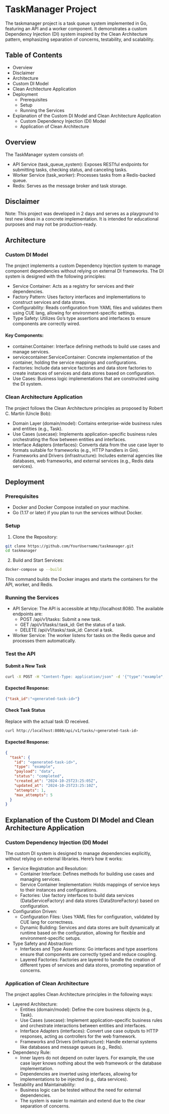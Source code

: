 # TaskManager Project

The taskmanager project is a task queue system implemented in Go, featuring an API and a worker component. It demonstrates a custom Dependency Injection (DI) system inspired by the Clean Architecture pattern, emphasizing separation of concerns, testability, and scalability.

## Table of Contents

- Overview
- Disclaimer
- Architecture
- Custom DI Model
- Clean Architecture Application
- Deployment
  - Prerequisites
  - Setup
  - Running the Services
- Explanation of the Custom DI Model and Clean Architecture Application
  - Custom Dependency Injection (DI) Model
  - Application of Clean Architecture

## Overview

The TaskManager system consists of:

- API Service (task_queue_system): Exposes RESTful endpoints for submitting tasks, checking status, and canceling tasks.
- Worker Service (task_worker): Processes tasks from a Redis-backed queue.
- Redis: Serves as the message broker and task storage.

## Disclaimer

Note: This project was developed in 2 days and serves as a playground to test new ideas in a concrete implementation. It is intended for educational purposes and may not be production-ready.

## Architecture

### Custom DI Model

The project implements a custom Dependency Injection system to manage component dependencies without relying on external DI frameworks. The DI system is designed with the following principles:

- Service Container: Acts as a registry for services and their dependencies.
- Factory Pattern: Uses factory interfaces and implementations to construct services and data stores.
- Configurability: Reads configuration from YAML files and validates them using CUE lang, allowing for environment-specific settings.
- Type Safety: Utilizes Go’s type assertions and interfaces to ensure components are correctly wired.

#### Key Components:

- container.Container: Interface defining methods to build use cases and manage services.
- servicecontainer.ServiceContainer: Concrete implementation of the container, holding the service mappings and configurations.
- Factories: Include data service factories and data store factories to create instances of services and data stores based on configuration.
- Use Cases: Business logic implementations that are constructed using the DI system.

### Clean Architecture Application

The project follows the Clean Architecture principles as proposed by Robert C. Martin (Uncle Bob):

- Domain Layer (domain/model): Contains enterprise-wide business rules and entities (e.g., Task).
- Use Cases (usecase): Implements application-specific business rules orchestrating the flow between entities and interfaces.
- Interface Adapters (interfaces): Converts data from the use case layer to formats suitable for frameworks (e.g., HTTP handlers in Gin).
- Frameworks and Drivers (infrastructure): Includes external agencies like databases, web frameworks, and external services (e.g., Redis data services).

## Deployment

### Prerequisites

- Docker and Docker Compose installed on your machine.
- Go (1.17 or later) if you plan to run the services without Docker.

### Setup

1. Clone the Repository:

```bash
git clone https://github.com/YourUsername/taskmanager.git
cd taskmanager
```

2. Build and Start Services:

```bash
docker-compose up --build
```

This command builds the Docker images and starts the containers for the API, worker, and Redis.

### Running the Services

- API Service: The API is accessible at http://localhost:8080. The available endpoints are:
    - POST /api/v1/tasks: Submit a new task.
    - GET /api/v1/tasks/:task_id: Get the status of a task.
    - DELETE /api/v1/tasks/:task_id: Cancel a task.
- Worker Service: The worker listens for tasks on the Redis queue and processes them automatically.

### Test the API

#### Submit a New Task

```bash
curl -X POST -H "Content-Type: application/json" -d '{"type":"example","payload":"data"}' http://localhost:8080/api/v1/tasks
```

#### Expected Response:

```json
{"task_id":"<generated-task-id>"}
```

#### Check Task Status

Replace <generated-task-id> with the actual task ID received.

```bash
curl http://localhost:8080/api/v1/tasks/<generated-task-id>
```

#### Expected Response:

```json
{
  "task": {
    "id": "<generated-task-id>",
    "type": "example",
    "payload": "data",
    "status": "completed",
    "created_at": "2024-10-25T23:25:05Z",
    "updated_at": "2024-10-25T23:25:10Z",
    "attempts": 1,
    "max_attempts": 5
  }
}
```


## Explanation of the Custom DI Model and Clean Architecture Application

### Custom Dependency Injection (DI) Model

The custom DI system is designed to manage dependencies explicitly, without relying on external libraries. Here’s how it works:

- Service Registration and Resolution:
  - Container Interface: Defines methods for building use cases and managing services.
  - Service Container Implementation: Holds mappings of service keys to their instances and configurations.
  - Factories: Use factory interfaces to build data services (DataServiceFactory) and data stores (DataStoreFactory) based on configuration.
- Configuration Driven:
  - Configuration Files: Uses YAML files for configuration, validated by CUE lang for correctness.
  - Dynamic Building: Services and data stores are built dynamically at runtime based on the configuration, allowing for flexible and environment-specific setups.
- Type Safety and Abstraction:
  - Interfaces and Type Assertions: Go interfaces and type assertions ensure that components are correctly typed and reduce coupling.
  - Layered Factories: Factories are layered to handle the creation of different types of services and data stores, promoting separation of concerns.

### Application of Clean Architecture

The project applies Clean Architecture principles in the following ways:

- Layered Architecture:
  - Entities (domain/model): Define the core business objects (e.g., Task).
  - Use Cases (usecase): Implement application-specific business rules and orchestrate interactions between entities and interfaces.
  - Interface Adapters (interfaces): Convert use case outputs to HTTP responses, acting as controllers for the web framework.
  - Frameworks and Drivers (infrastructure): Handle external systems like databases and message queues (e.g., Redis).
- Dependency Rule:
  - Inner layers do not depend on outer layers. For example, the use case layer knows nothing about the web framework or the database implementation.
  - Dependencies are inverted using interfaces, allowing for implementations to be injected (e.g., data services).
- Testability and Maintainability:
  - Business logic can be tested without the need for external dependencies.
  - The system is easier to maintain and extend due to the clear separation of concerns.
